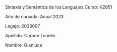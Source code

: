 Sintaxis y Semántica de los Lenguajes
Curso: K2051

Año de cursada: Anual 2023

Legajo: 2026697

Apellido: Carone Tonello

Nombre: Gianluca
